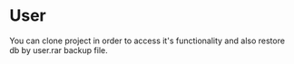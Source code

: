 # User

You can clone project in order to access it's functionality and also restore db by user.rar backup file.
